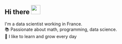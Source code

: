 ## Hi there <img src="https://raw.githubusercontent.com/MartinHeinz/MartinHeinz/master/wave.gif" width="30px">

I'm a data scientist working in France. <br/>
📚 Passionate about math, programming, data science. <br/>
🌱 I like to learn and grow every day <br/>
